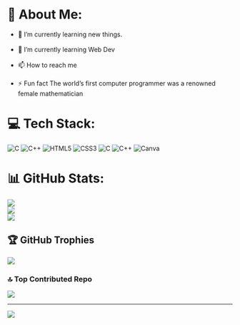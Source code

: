 # 💫 About Me:

- 🔭 I’m currently learning new things.<br><br>
- 🌱 I’m currently learning Web Dev<br><br>
- 📫 How to reach me <br><br>
- ⚡ Fun fact The world’s first computer programmer was a renowned female mathematician


# 💻 Tech Stack:
![C](https://img.shields.io/badge/c-%2300599C.svg?style=flat&logo=c&logoColor=white) ![C++](https://img.shields.io/badge/c++-%2300599C.svg?style=flat&logo=c%2B%2B&logoColor=white) ![HTML5](https://img.shields.io/badge/html5-%23E34F26.svg?style=flat&logo=html5&logoColor=white) ![CSS3](https://img.shields.io/badge/css3-%231572B6.svg?style=flat&logo=css3&logoColor=white) ![C](https://img.shields.io/badge/c-%2300599C.svg?style=flat&logo=c&logoColor=white) ![C++](https://img.shields.io/badge/c++-%2300599C.svg?style=flat&logo=c%2B%2B&logoColor=white) ![Canva](https://img.shields.io/badge/Canva-%2300C4CC.svg?style=flat&logo=Canva&logoColor=white)
# 📊 GitHub Stats:
![](https://github-readme-stats.vercel.app/api?username=Nitya-Rai&theme=dark&hide_border=false&include_all_commits=true&count_private=false)<br/>
![](https://github-readme-streak-stats.herokuapp.com/?user=Nitya-Rai&theme=dark&hide_border=false)<br/>
![](https://github-readme-stats.vercel.app/api/top-langs/?username=Nitya-Rai&theme=dark&hide_border=false&include_all_commits=true&count_private=false&layout=compact)

## 🏆 GitHub Trophies
![](https://github-profile-trophy.vercel.app/?username=Nitya-Rai&theme=radical&no-frame=false&no-bg=true&margin-w=4)

### 🔝 Top Contributed Repo
![](https://github-contributor-stats.vercel.app/api?username=Nitya-Rai&limit=5&theme=dark&combine_all_yearly_contributions=true)

---
[![](https://visitcount.itsvg.in/api?id=Nitya-Rai&icon=0&color=9)](https://visitcount.itsvg.in)

<!-- Proudly created with GPRM ( https://gprm.itsvg.in ) -->
